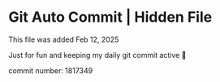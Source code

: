 # Git Auto Commit | Hidden File

This file was added Feb 12, 2025

Just for fun and keeping my daily git commit active 🤪

commit number: 1817349
